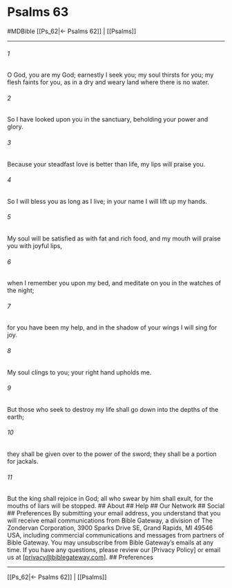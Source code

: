 # Psalms 63
#MDBible
[[Ps_62|← Psalms 62]] | [[Psalms]]

***






###### 1 


O God, you are my God; earnestly I seek you; my soul thirsts for you; my flesh faints for you, as in a dry and weary land where there is no water. 





###### 2 


So I have looked upon you in the sanctuary, beholding your power and glory. 





###### 3 


Because your steadfast love is better than life, my lips will praise you. 





###### 4 


So I will bless you as long as I live; in your name I will lift up my hands. 





###### 5 


My soul will be satisfied as with fat and rich food, and my mouth will praise you with joyful lips, 





###### 6 


when I remember you upon my bed, and meditate on you in the watches of the night; 





###### 7 


for you have been my help, and in the shadow of your wings I will sing for joy. 





###### 8 


My soul clings to you; your right hand upholds me. 





###### 9 


But those who seek to destroy my life shall go down into the depths of the earth; 





###### 10 


they shall be given over to the power of the sword; they shall be a portion for jackals. 





###### 11 


But the king shall rejoice in God; all who swear by him shall exult, for the mouths of liars will be stopped. ## About ## Help ## Our Network ## Social ## Preferences By submitting your email address, you understand that you will receive email communications from Bible Gateway, a division of The Zondervan Corporation, 3900 Sparks Drive SE, Grand Rapids, MI 49546 USA, including commercial communications and messages from partners of Bible Gateway. You may unsubscribe from Bible Gateway&rsquo;s emails at any time. If you have any questions, please review our [Privacy Policy] or email us at [privacy@biblegateway.com]. ## Preferences

***

[[Ps_62|← Psalms 62]] | [[Psalms]]
